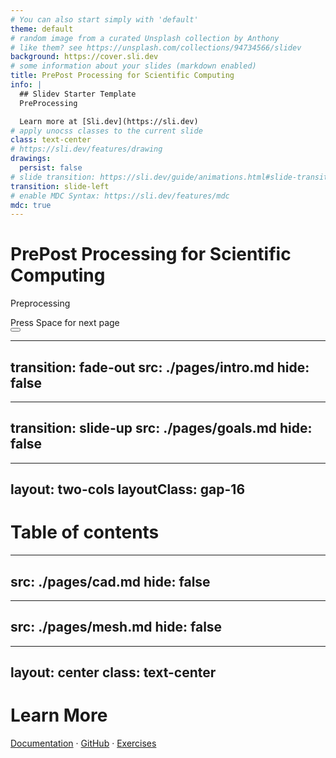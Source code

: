 ```yaml
---
# You can also start simply with 'default'
theme: default
# random image from a curated Unsplash collection by Anthony
# like them? see https://unsplash.com/collections/94734566/slidev
background: https://cover.sli.dev
# some information about your slides (markdown enabled)
title: PrePost Processing for Scientific Computing
info: |
  ## Slidev Starter Template
  PreProcessing

  Learn more at [Sli.dev](https://sli.dev)
# apply unocss classes to the current slide
class: text-center
# https://sli.dev/features/drawing
drawings:
  persist: false
# slide transition: https://sli.dev/guide/animations.html#slide-transitions
transition: slide-left
# enable MDC Syntax: https://sli.dev/features/mdc
mdc: true
---
```


# PrePost Processing for Scientific Computing

Preprocessing

<div class="pt-12">
  <span @click="$slidev.nav.next" class="px-2 py-1 rounded cursor-pointer" hover="bg-white bg-opacity-10">
    Press Space for next page <carbon:arrow-right class="inline"/>
  </span>
</div>

<div class="abs-br m-6 flex gap-2">
  <button @click="$slidev.nav.openInEditor()" title="Open in Editor" class="text-xl slidev-icon-btn opacity-50 !border-none !hover:text-white">
    <carbon:edit />
  </button>
  <a href="https://github.com/slidevjs/slidev" target="_blank" alt="GitHub" title="Open in GitHub"
    class="text-xl slidev-icon-btn opacity-50 !border-none !hover:text-white">
    <carbon-logo-github />
  </a>
</div>

<!--
The last comment block of each slide will be treated as slide notes. It will be visible and editable in Presenter Mode along with the slide. [Read more in the docs](https://sli.dev/guide/syntax.html#notes)
-->


---
transition: fade-out
src: ./pages/intro.md
hide: false
---


---
transition: slide-up
src: ./pages/goals.md
hide: false
---


---
layout: two-cols
layoutClass: gap-16
---

# Table of contents

<Toc maxDepth="3"></Toc>


---
src: ./pages/cad.md
hide: false
---

---
src: ./pages/mesh.md
hide: false
---



---
layout: center
class: text-center
---

# Learn More

[Documentation](https://trophime.github.io/course.prepost/course-prepost/index.html) · [GitHub](https://github.com/Trophime/course-prepost-slides.git) · [Exercises](https://sli.dev/resources/showcases)

<PoweredBySlidev mt-10 />


